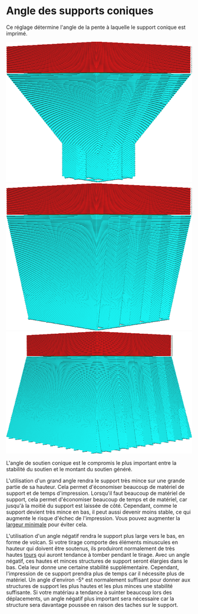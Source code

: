 Angle des supports coniques
===

Ce réglage détermine l'angle de la pente à laquelle le support conique est imprimé.

![Un angle de 30 degrés](../../../articles/images/support_conical_enabled.png)
![Un angle de 10 degrés](../../../articles/images/support_conical_angle_10.png)
![Un angle de -10 degrés, ce qui fait que la base est plus large](../../../articles/images/support_conical_angle_neg10.png)

L'angle de soutien conique est le compromis le plus important entre la stabilité du soutien et le montant du soutien généré.

L'utilisation d'un grand angle rendra le support très mince sur une grande partie de sa hauteur. Cela permet d'économiser beaucoup de matériel de support et de temps d'impression. Lorsqu'il faut beaucoup de matériel de support, cela permet d'économiser beaucoup de temps et de matériel, car jusqu'à la moitié du support est laissée de côté. Cependant, comme le support devient très mince en bas, il peut aussi devenir moins stable, ce qui augmente le risque d'échec de l'impression. Vous pouvez augmenter la [largeur minimale](./support_conical_min_width.md) pour éviter cela.

L'utilisation d'un angle négatif rendra le support plus large vers le bas, en forme de volcan. Si votre tirage comporte des éléments minuscules en hauteur qui doivent être soutenus, ils produiront normalement de très hautes [tours](../support/support_use_towers.md) qui auront tendance à tomber pendant le tirage. Avec un angle négatif, ces hautes et minces structures de support seront élargies dans le bas. Cela leur donne une certaine stabilité supplémentaire. Cependant, l'impression de ce support prendra plus de temps car il nécessite plus de matériel. Un angle d'environ -5° est normalement suffisant pour donner aux structures de support les plus hautes et les plus minces une stabilité suffisante. Si votre matériau a tendance à suinter beaucoup lors des déplacements, un angle négatif plus important sera nécessaire car la structure sera davantage poussée en raison des taches sur le support.
